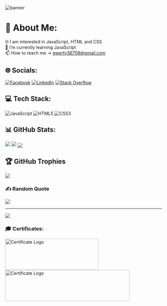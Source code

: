 ![banner](https://user-images.githubusercontent.com/106147027/180193858-754b3910-117d-4a98-af3a-24f163f516dc.png) 

# 💫 About Me:
🤓 I am interested in JavaScript, HTML and CSS<br>🌱 I’m currently learning JavaScript<br>📫 How to reach me -> qwerty36758@gmail.com
 
## 🌐 Socials:
[![Facebook](https://img.shields.io/badge/Facebook-1877F2?style=for-the-badge&logo=facebook&logoColor=white)](https://www.facebook.com/ivailo.k16/) [![LinkedIn](https://img.shields.io/badge/LinkedIn-0077B5?style=for-the-badge&logo=linkedin&logoColor=white)](https://www.linkedin.com/in/ivaylo-karafeizov-53918a249/) [![Stack Overflow](https://img.shields.io/badge/-Stackoverflow-FE7A16?style=for-the-badge&logo=stack-overflow&logoColor=white)](https://stackoverflow.com/users/19797275)
## 💻 Tech Stack:
![JavaScript](https://img.shields.io/badge/javascript-%23323330.svg?style=for-the-badge&logo=javascript&logoColor=%23F7DF1E) ![HTML5](https://img.shields.io/badge/html5-%23E34F26.svg?style=for-the-badge&logo=html5&logoColor=white) ![CSS3](https://img.shields.io/badge/css3-%231572B6.svg?style=for-the-badge&logo=css3&logoColor=white) 
## 📊 GitHub Stats:
<a href="#"><img src="https://github-readme-stats.vercel.app/api?username=ivaylokarafeizov&show_icons=true&include_all_commits=true&theme=gotham" /></a>
![](https://github-readme-streak-stats.herokuapp.com/?user=ivaylokarafeizov&theme=gotham)
<a href="#"><img align="center" src="https://github-readme-stats.vercel.app/api/top-langs/?username=ivaylokarafeizov&layout=compact&theme=gotham" /></a>


## 🏆 GitHub Trophies
![](https://github-profile-trophy.vercel.app/?username=ivaylokarafeizov&theme=tokyonight&no-frame=false&no-bg=false&margin-w=4)

### ✍️ Random Quote
![](https://quotes-github-readme.vercel.app/api?type=horizontal&theme=gruvbox)

---
[![](https://visitcount.itsvg.in/api?id=ivaylokarafeizov&icon=2&color=8)](https://visitcount.itsvg.in)

### 🎓 Certificates:

<a href="https://softuni.bg/certificates/details/131445/8539e087" target="_blank" rel="noreferrer"> 
   <img src="https://user-images.githubusercontent.com/106147027/180260179-e5302178-cfa9-44e3-9d03-9f6ed7bda134.png" alt="Certificate Logo" width="300" height="100" title="JS Basics Certificate"/></a> 

<a href="https://softuni.bg/certificates/details/139098/4cf866a2" target="_blank" rel="noreferrer"> 
   <img src="https://user-images.githubusercontent.com/106147027/183721125-f0ee30de-212b-4a4b-96d7-3beebb5f1dbe.png" alt="Certificate Logo" width="400" height="100" title="JS Fundamentals Certificate"/></a> 
